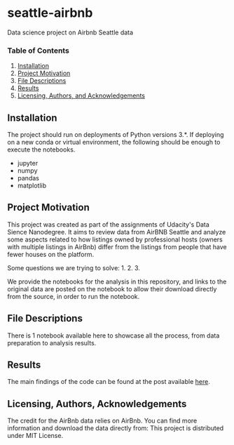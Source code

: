 # seattle-airbnb
Data science project on Airbnb Seattle data

### Table of Contents

1. [Installation](#installation)
2. [Project Motivation](#motivation)
3. [File Descriptions](#files)
4. [Results](#results)
5. [Licensing, Authors, and Acknowledgements](#licensing)

## Installation <a name="installation"></a>

The project should run on deployments of Python versions 3.*. 
If deploying on a new conda or virtual environment, the following should be enough to execute the notebooks.
* jupyter
* numpy
* pandas
* matplotlib

## Project Motivation<a name="motivation"></a>

This project was created as part of the assignments of Udacity's Data Sience Nanodegree. It aims to review data from AirBNB Seattle and analyze some aspects related to how listings owned by professional hosts (owners with multiple listings in AirBnb) differ from the listings from people that have fewer houses on the platform. 

Some questions we are trying to solve:
1.
2.
3.

We provide the notebooks for the analysis in this repository, and links to the original data are posted on the notebook to allow their download directly from the source, in order to run the notebook.


## File Descriptions <a name="files"></a>

There is 1 notebook available here to showcase all the process, from data preparation to analysis results. 

## Results<a name="results"></a>

The main findings of the code can be found at the post available [here](http://www.medium.com).

## Licensing, Authors, Acknowledgements<a name="licensing"></a>

The credit for the AirBnb data relies on AirBnb. You can find more information and download the data directly from: 
This project is distributed under MIT License.


